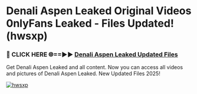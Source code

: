 # Denali Aspen Leaked Original Videos 0nlyFans Leaked - Files Updated! (hwsxp)

<h3>🔴 CLICK HERE 🌐==►► <a href="https://tinyurl.com/2jnfzry5" rel="nofollow">Denali Aspen Leaked Updated Files</a></h3>

Get Denali Aspen Leaked and all content. Now you can access all videos and pictures of Denali Aspen Leaked. New Updated Files 2025!

[![hwsxp](https://i.imgur.com/GyGTBgg.gif)](https://tinyurl.com/2jnfzry5)
